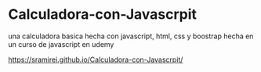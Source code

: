 # Calculadora-con-Javascrpit
una calculadora basica hecha con javascript, html, css y boostrap hecha en un curso de javascript en udemy

https://sramirei.github.io/Calculadora-con-Javascrpit/

